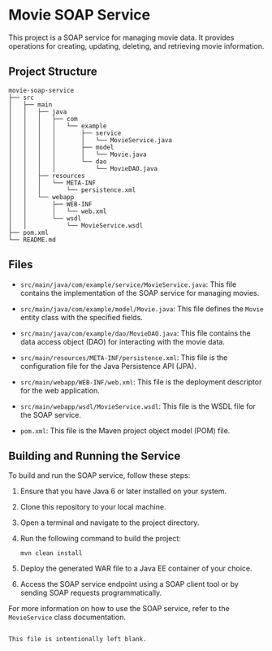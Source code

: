 # Movie SOAP Service

This project is a SOAP service for managing movie data. It provides operations for creating, updating, deleting, and retrieving movie information.

## Project Structure

```
movie-soap-service
├── src
│   ├── main
│   │   ├── java
│   │   │   ├── com
│   │   │   │   └── example
│   │   │   │       ├── service
│   │   │   │       │   └── MovieService.java
│   │   │   │       ├── model
│   │   │   │       │   └── Movie.java
│   │   │   │       └── dao
│   │   │   │           └── MovieDAO.java
│   │   ├── resources
│   │   │   └── META-INF
│   │   │       └── persistence.xml
│   │   └── webapp
│   │       ├── WEB-INF
│   │       │   └── web.xml
│   │       └── wsdl
│   │           └── MovieService.wsdl
├── pom.xml
└── README.md
```

## Files

- `src/main/java/com/example/service/MovieService.java`: This file contains the implementation of the SOAP service for managing movies.

- `src/main/java/com/example/model/Movie.java`: This file defines the `Movie` entity class with the specified fields.

- `src/main/java/com/example/dao/MovieDAO.java`: This file contains the data access object (DAO) for interacting with the movie data.

- `src/main/resources/META-INF/persistence.xml`: This file is the configuration file for the Java Persistence API (JPA).

- `src/main/webapp/WEB-INF/web.xml`: This file is the deployment descriptor for the web application.

- `src/main/webapp/wsdl/MovieService.wsdl`: This file is the WSDL file for the SOAP service.

- `pom.xml`: This file is the Maven project object model (POM) file.

## Building and Running the Service

To build and run the SOAP service, follow these steps:

1. Ensure that you have Java 6 or later installed on your system.

2. Clone this repository to your local machine.

3. Open a terminal and navigate to the project directory.

4. Run the following command to build the project:

   ```
   mvn clean install
   ```

5. Deploy the generated WAR file to a Java EE container of your choice.

6. Access the SOAP service endpoint using a SOAP client tool or by sending SOAP requests programmatically.

For more information on how to use the SOAP service, refer to the `MovieService` class documentation.

```

This file is intentionally left blank.
```